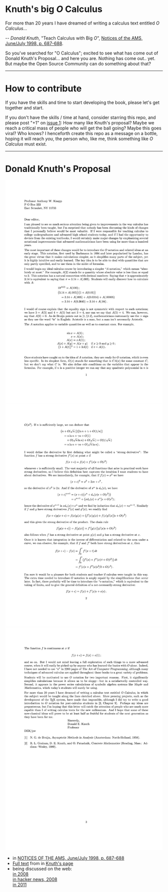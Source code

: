 #  Knuth's big _O_ Calculus

For more than 20 years I have dreamed of writing a calculus text entitled _O Calculus_...

-- _Donald Knuth_, "Teach Calculus with Big _O_", [Notices of the AMS, June/July 1998, p. 687-688](https://www.ams.org/notices/199806/commentary.pdf).   


So you've searched for "O Calculus"; excited to see what has come out of Donald Knuth's Proposal... and here you are.  Nothing has come out.. yet.  But maybe the Open Source Community can do something about that?  

---
# How to contribute

If you have the skills and time to start developing the book, please let's get together and start.  

If you don't have the skills / time at hand, consider starring this repo, and please post "+1" on [issue 1](https://github.com/Alex-Linhares/Knuths-O-Calculus/issues): How many like Knuth's proposal?  Maybe we reach a critical mass of people who will get the ball going? Maybe this goes viral?  Who knows?  I henceforth create this repo as a message on a bottle, hoping it will reach _you_, the person who, like me, think something like _O Calculus_ must exist.



---
# Donald Knuth's Proposal

    
![p1](p1.png)  
![p2](p2.png)  
![p3](p3.png)  


* in [NOTICES OF THE AMS, June/July 1998, p. 687-688](https://www.ams.org/notices/199806/commentary.pdf)  
* [Full text](/big-Oh-Calculus.pdf) from in [Knuth's page](https://www-cs-faculty.stanford.edu/~knuth/calc)  
* being discussed on the web:  
    [in 2008](https://micromath.wordpress.com/2008/04/14/donald-knuth-calculus-via-o-notation/)  
    [in hacker news, 2008](https://news.ycombinator.com/item?id=163177)  
    [in 2011](https://texnicalstuff.blogspot.com/2011/05/big-o-notation-for-calculus.html)  
    
